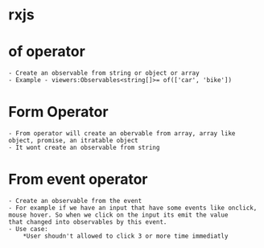 # rxjs
# of operator 
    - Create an observable from string or object or array 
    - Example - viewers:Observables<string[]>= of(['car', 'bike'])
# Form Operator
    - From operator will create an obervable from array, array like object, promise, an itratable object 
    - It wont create an observable from string 
# From event operator 
    - Create an observable from the event 
    - For example if we have an input that have some events like onclick, mouse hover. So when we click on the input its emit the value
    that changed into observables by this event.
    - Use case: 
        *User shoudn't allowed to click 3 or more time immediatly 